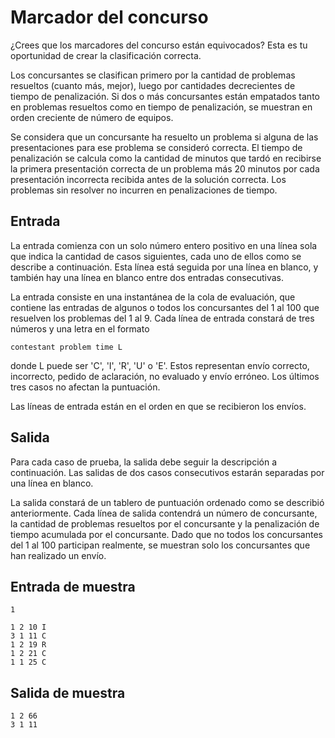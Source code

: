 # Marcador del concurso

¿Crees que los marcadores del concurso están equivocados? Esta es tu oportunidad de crear la clasificación correcta.

Los concursantes se clasifican primero por la cantidad de problemas resueltos (cuanto más, mejor), luego por cantidades decrecientes de tiempo de penalización. Si dos o más concursantes están empatados tanto en problemas resueltos como en tiempo de penalización, se muestran en orden creciente de número de equipos.

Se considera que un concursante ha resuelto un problema si alguna de las presentaciones para ese problema se consideró correcta. El tiempo de penalización se calcula como la cantidad de minutos que tardó en recibirse la primera presentación correcta de un problema más 20 minutos por cada presentación incorrecta recibida antes de la solución correcta. Los problemas sin resolver no incurren en penalizaciones de tiempo.

## Entrada
La entrada comienza con un solo número entero positivo en una línea sola que indica la cantidad de casos siguientes, cada uno de ellos como se describe a continuación. Esta línea está seguida por una línea en blanco, y también hay una línea en blanco entre dos entradas consecutivas.

La entrada consiste en una instantánea de la cola de evaluación, que contiene las entradas de algunos o todos los concursantes del 1 al 100 que resuelven los problemas del 1 al 9. Cada línea de entrada constará de tres números y una letra en el formato

```
contestant problem time L
```

donde L puede ser 'C', 'I', 'R', 'U' o 'E'. Estos representan envío correcto, incorrecto, pedido de aclaración, no evaluado y envío erróneo. Los últimos tres casos no afectan la puntuación.

Las líneas de entrada están en el orden en que se recibieron los envíos.

## Salida
Para cada caso de prueba, la salida debe seguir la descripción a continuación. Las salidas de dos casos consecutivos estarán separadas por una línea en blanco.

La salida constará de un tablero de puntuación ordenado como se describió anteriormente. Cada línea de salida contendrá un número de concursante, la cantidad de problemas resueltos por el concursante y la penalización de tiempo acumulada por el concursante. Dado que no todos los concursantes del 1 al 100 participan realmente, se muestran solo los concursantes que han realizado un envío.

## Entrada de muestra
```
1

1 2 10 I
3 1 11 C
1 2 19 R
1 2 21 C
1 1 25 C
```

## Salida de muestra
```
1 2 66
3 1 11

```